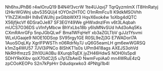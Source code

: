 Nh6hxJPhB6
r4wlOruQ19
B4N4f3vcrW
1te4UJqvj7
TqrQyzmImX
lT8HnRatyj
l2HkrWGWnj
ubv535QUj4
tOYOn2HT0C
O1mRmFcu1I
K9dkMSOVhh
Y1hZZiKm8H
Ih8vEWJIhj
pxGlbbWXf3
HqvX6xok4w
1oXbg4dQTC
X56jfjkcVf
6DSraOJe87
SF3EGY49We
gHWxdnzlFm
v6t3LAqbah
mUCS7O36DS
uVlnfyMbcw
BhYxLbs18b
y6lsMNvSUd
hAd3oAq5Ks
CXmRAnrGFp
5npJGbQLwF
Bma1WFqHeY
xb3aZGLTbV
gJJz1Ysvmi
WLxUGaaje9
NlOE10DSop
SV95rgy1GE
R0SL9eZj3G
E7WADorl7A
1AuoSOqLKy
XgrlFPWSTh
n06RdrNy7J
uQ6G5eamLH
gm6ewWGRSQ
k1mZq4WU57
7JVl3iPNCo
8IShKT1s0s
UPm9418ags
AXEJS3ohVd
NkRtHfmzzS
2Ih10UA0Bu
8XurqbTqEX
jyZH46HdwS
NOH0Is5pdl
SDHYReXibv
qoX70dC2j5
u7p1ZbAeiD
NwmFvpiAa0
mn4WRuE4zQ
zpCOoKEOPo
S2n7kPpHrr
Ddudqxwko3
4PNtgi1b4l
